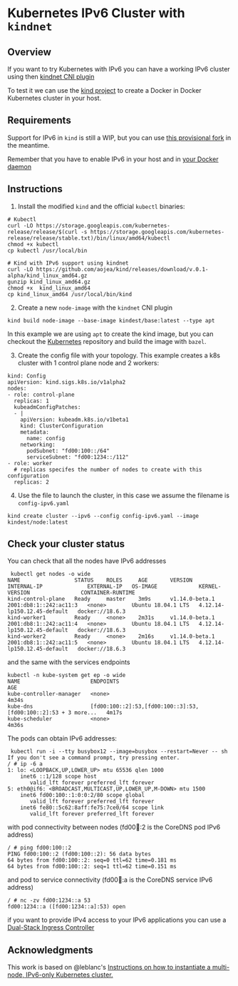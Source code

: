 # Kubernetes IPv6 Cluster with `kindnet`

## Overview

If you want to try Kubernetes with IPv6 you can have a working IPv6 cluster using
 then [kindnet CNI plugin](https://github.com/aojea/kindnet)

To test it we can use the [kind project](https://github.com/kubernetes-sigs/kind)
to create a Docker in Docker Kubernetes cluster in your host.

## Requirements

Support for IPv6 in `kind` is still a WIP, but you can use [this provisional fork](https://github.com/aojea/kind/releases/tag/v.0.1-alpha) in the meantime.

Remember that you have to enable IPv6 in your host and in [your Docker daemon](https://docs.docker.com/config/daemon/ipv6/)

## Instructions

1. Install the modified `kind` and the official `kubectl` binaries:

```
# Kubectl
curl -LO https://storage.googleapis.com/kubernetes-release/release/$(curl -s https://storage.googleapis.com/kubernetes-release/release/stable.txt)/bin/linux/amd64/kubectl
chmod +x kubectl
cp kubectl /usr/local/bin

# Kind with IPv6 support using kindnet
curl -LO https://github.com/aojea/kind/releases/download/v.0.1-alpha/kind_linux_amd64.gz
gunzip kind_linux_amd64.gz
chmod +x  kind_linux_amd64
cp kind_linux_amd64 /usr/local/bin/kind
```

2. Create a new `node-image` with the `kindnet` CNI plugin

`kind build node-image --base-image kindest/base:latest --type apt`

In this example we are using `apt` to create the kind image, but you can checkout
the [Kubernetes](https://github.com/kubernetes/kubernetes) repository and build 
the image  with `bazel`.

3. Create the config file with your topology. This example creates a k8s cluster with
 1 control plane node and 2 workers:  


```
kind: Config
apiVersion: kind.sigs.k8s.io/v1alpha2
nodes:
- role: control-plane
  replicas: 1
  kubeadmConfigPatches:
  - |
    apiVersion: kubeadm.k8s.io/v1beta1
    kind: ClusterConfiguration
    metadata:
      name: config
    networking:
      podSubnet: "fd00:100::/64"
      serviceSubnet: "fd00:1234::/112"
- role: worker
  # replicas specifes the number of nodes to create with this configuration
  replicas: 2
```

4. Use the file to launch the cluster, in this case we assume the filename is 
`config-ipv6.yaml`

`kind create cluster --ipv6 --config config-ipv6.yaml --image kindest/node:latest`

## Check your cluster status

You can check that all the nodes have IPv6 addresses

```
 kubectl get nodes -o wide
NAME                 STATUS    ROLES     AGE       VERSION          INTERNAL-IP              EXTERNAL-IP   OS-IMAGE             KERNEL-VERSION                CONTAINER-RUNTIME
kind-control-plane   Ready     master    3m9s      v1.14.0-beta.1   2001:db8:1::242:ac11:3   <none>        Ubuntu 18.04.1 LTS   4.12.14-lp150.12.45-default   docker://18.6.3
kind-worker1         Ready     <none>    2m31s     v1.14.0-beta.1   2001:db8:1::242:ac11:4   <none>        Ubuntu 18.04.1 LTS   4.12.14-lp150.12.45-default   docker://18.6.3
kind-worker2         Ready     <none>    2m16s     v1.14.0-beta.1   2001:db8:1::242:ac11:5   <none>        Ubuntu 18.04.1 LTS   4.12.14-lp150.12.45-default   docker://18.6.3
```

and the same with the services endpoints

```
kubectl -n kube-system get ep -o wide
NAME                      ENDPOINTS                                                        AGE
kube-controller-manager   <none>                                                           4m34s
kube-dns                  [fd00:100::2]:53,[fd00:100::3]:53,[fd00:100::2]:53 + 3 more...   4m17s
kube-scheduler            <none>                                                           4m36s
```

The pods can obtain IPv6 addresses:

```
 kubectl run -i --tty busybox12 --image=busybox --restart=Never -- sh
If you don't see a command prompt, try pressing enter.
/ # ip -6 a
1: lo: <LOOPBACK,UP,LOWER_UP> mtu 65536 qlen 1000
    inet6 ::1/128 scope host
       valid_lft forever preferred_lft forever
5: eth0@if6: <BROADCAST,MULTICAST,UP,LOWER_UP,M-DOWN> mtu 1500
    inet6 fd00:100::1:0:0:2/80 scope global
       valid_lft forever preferred_lft forever
    inet6 fe80::5c62:8aff:fe75:7ce0/64 scope link
       valid_lft forever preferred_lft forever
```

with pod connectivity between nodes (fd00:100::2 is the CoreDNS pod IPv6 address)


```
/ # ping fd00:100::2
PING fd00:100::2 (fd00:100::2): 56 data bytes
64 bytes from fd00:100::2: seq=0 ttl=62 time=0.181 ms
64 bytes from fd00:100::2: seq=1 ttl=62 time=0.151 ms
```

and pod to service connectivity (fd00:1234::a is the CoreDNS service IPv6 address)

```
/ # nc -zv fd00:1234::a 53
fd00:1234::a ([fd00:1234::a]:53) open
```

if you want to provide IPv4 access to your IPv6 applications you can use a
[Dual-Stack Ingress Controller](https://github.com/leblancd/kube-v6/tree/master/dual-stack-ingress)

## Acknowledgments

This work is based on @leblanc's [Instructions on how to instantiate a multi-node, IPv6-only Kubernetes cluster.](https://github.com/leblancd/kube-v6)

